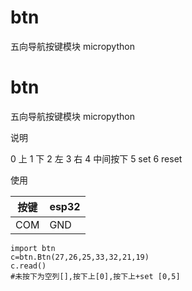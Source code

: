 # btn
五向导航按键模块 micropython
# btn
五向导航按键模块 micropython

 说明  
 
0 上 1 下 2 左 3 右 4 中间按下 5 set 6 reset  

使用


|按键|esp32|
|-|-|
|COM|GND|


```
import btn
c=btn.Btn(27,26,25,33,32,21,19)
c.read()
#未按下为空列[],按下上[0],按下上+set [0,5]
```
